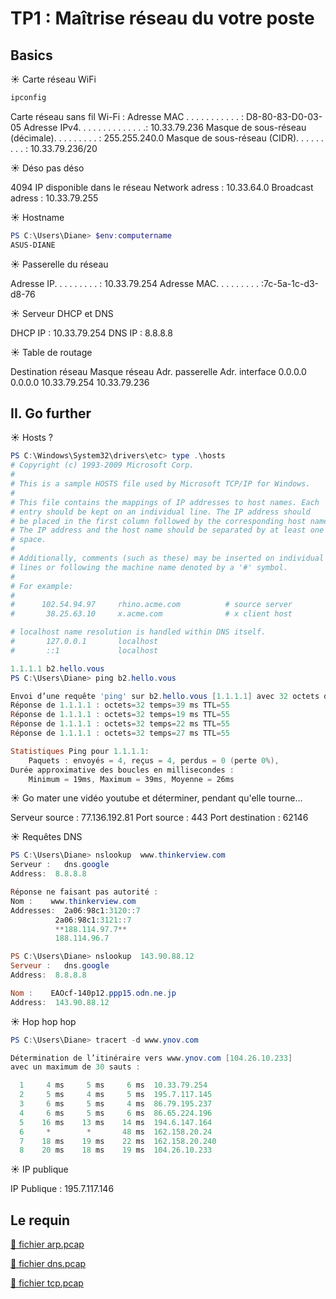 # TP1 : Maîtrise réseau du votre poste

## Basics

☀️ Carte réseau WiFi

```powershell
ipconfig
```

Carte réseau sans fil Wi-Fi :
   Adresse MAC . . . . . . . . . . . : D8-80-83-D0-03-05
   Adresse IPv4. . . . . . . . . . . . . .: 10.33.79.236
   Masque de sous-réseau (décimale). . . . . . . . . : 255.255.240.0
   Masque de sous-réseau (CIDR). . . . . . . . . : 10.33.79.236/20

☀️ Déso pas déso

4094 IP disponible dans le réseau
Network adress : 10.33.64.0
Broadcast adress : 10.33.79.255

☀️ Hostname

```powershell
PS C:\Users\Diane> $env:computername
ASUS-DIANE
```

☀️ Passerelle du réseau

Adresse IP. . . . . . . . . : 10.33.79.254
Adresse MAC. . . . . . . . . :7c-5a-1c-d3-d8-76

☀️ Serveur DHCP et DNS

DHCP IP : 10.33.79.254
DNS IP : 8.8.8.8

☀️ Table de routage

Destination réseau    Masque réseau  Adr. passerelle   Adr. interface 
          0.0.0.0     0.0.0.0        10.33.79.254      10.33.79.236     

## II. Go further

☀️ Hosts ?

```powershell
PS C:\Windows\System32\drivers\etc> type .\hosts
# Copyright (c) 1993-2009 Microsoft Corp.
#
# This is a sample HOSTS file used by Microsoft TCP/IP for Windows.
#
# This file contains the mappings of IP addresses to host names. Each
# entry should be kept on an individual line. The IP address should
# be placed in the first column followed by the corresponding host name.
# The IP address and the host name should be separated by at least one
# space.
#
# Additionally, comments (such as these) may be inserted on individual
# lines or following the machine name denoted by a '#' symbol.
#
# For example:
#
#      102.54.94.97     rhino.acme.com          # source server
#       38.25.63.10     x.acme.com              # x client host

# localhost name resolution is handled within DNS itself.
#       127.0.0.1       localhost
#       ::1             localhost

1.1.1.1 b2.hello.vous
PS C:\Users\Diane> ping b2.hello.vous

Envoi d’une requête 'ping' sur b2.hello.vous [1.1.1.1] avec 32 octets de données :
Réponse de 1.1.1.1 : octets=32 temps=39 ms TTL=55
Réponse de 1.1.1.1 : octets=32 temps=19 ms TTL=55
Réponse de 1.1.1.1 : octets=32 temps=22 ms TTL=55
Réponse de 1.1.1.1 : octets=32 temps=27 ms TTL=55

Statistiques Ping pour 1.1.1.1:
    Paquets : envoyés = 4, reçus = 4, perdus = 0 (perte 0%),
Durée approximative des boucles en millisecondes :
    Minimum = 19ms, Maximum = 39ms, Moyenne = 26ms
```

☀️ Go mater une vidéo youtube et déterminer, pendant qu'elle tourne...

Serveur source : 77.136.192.81
Port source :  443
Port destination : 62146

☀️ Requêtes DNS

```powershell
PS C:\Users\Diane> nslookup  www.thinkerview.com
Serveur :   dns.google
Address:  8.8.8.8

Réponse ne faisant pas autorité :
Nom :    www.thinkerview.com
Addresses:  2a06:98c1:3120::7
          2a06:98c1:3121::7
          **188.114.97.7**
          188.114.96.7

PS C:\Users\Diane> nslookup  143.90.88.12
Serveur :   dns.google
Address:  8.8.8.8

Nom :    EAOcf-140p12.ppp15.odn.ne.jp
Address:  143.90.88.12
```

☀️ Hop hop hop

```powershell
PS C:\Users\Diane> tracert -d www.ynov.com

Détermination de l’itinéraire vers www.ynov.com [104.26.10.233]
avec un maximum de 30 sauts :

  1     4 ms     5 ms     6 ms  10.33.79.254
  2     5 ms     4 ms     5 ms  195.7.117.145
  3     6 ms     5 ms     4 ms  86.79.195.237
  4     6 ms     5 ms     6 ms  86.65.224.196
  5    16 ms    13 ms    14 ms  194.6.147.164
  6     *        *       48 ms  162.158.20.24
  7    18 ms    19 ms    22 ms  162.158.20.240
  8    20 ms    18 ms    19 ms  104.26.10.233
```

☀️ IP publique

IP Publique : 195.7.117.146

## Le requin

[📁 fichier arp.pcap](./captures/arp.pcapng)

[📁 fichier dns.pcap](./captures/dns.pcapng)

[📁 fichier tcp.pcap](./captures/tcp.pcapng)
